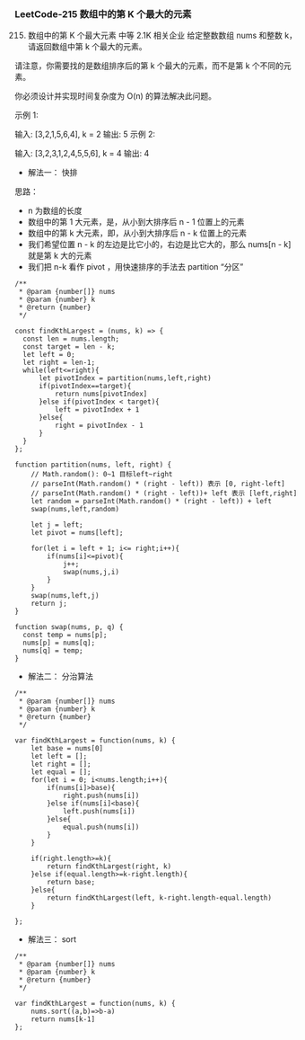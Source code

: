 ### LeetCode-215 数组中的第 K 个最大的元素

215. 数组中的第 K 个最大元素
     中等
     2.1K
     相关企业
     给定整数数组 nums 和整数 k，请返回数组中第 k 个最大的元素。

请注意，你需要找的是数组排序后的第 k 个最大的元素，而不是第 k 个不同的元素。

你必须设计并实现时间复杂度为 O(n) 的算法解决此问题。

示例 1:

输入: [3,2,1,5,6,4], k = 2
输出: 5
示例 2:

输入: [3,2,3,1,2,4,5,5,6], k = 4
输出: 4

- 解法一： 快排

思路：

- n 为数组的长度
- 数组中的第 1 大元素，是，从小到大排序后 n - 1 位置上的元素
- 数组中的第 k 大元素，即，从小到大排序后 n - k 位置上的元素
- 我们希望位置 n - k 的左边是比它小的，右边是比它大的，那么 nums[n - k] 就是第 k 大的元素
- 我们把 n-k 看作 pivot ，用快速排序的手法去 partition “分区”

```
/**
 * @param {number[]} nums
 * @param {number} k
 * @return {number}
 */

const findKthLargest = (nums, k) => {
  const len = nums.length;
  const target = len - k;
  let left = 0;
  let right = len-1;
  while(left<=right){
      let pivotIndex = partition(nums,left,right)
      if(pivotIndex==target){
          return nums[pivotIndex]
      }else if(pivotIndex < target){
          left = pivotIndex + 1
      }else{
          right = pivotIndex - 1
      }
  }
};

function partition(nums, left, right) {
    // Math.random(): 0~1 目标left~right
    // parseInt(Math.random() * (right - left)) 表示 [0, right-left]
    // parseInt(Math.random() * (right - left))+ left 表示 [left,right]
    let random = parseInt(Math.random() * (right - left)) + left
    swap(nums,left,random)

    let j = left;
    let pivot = nums[left];

    for(let i = left + 1; i<= right;i++){
        if(nums[i]<=pivot){
            j++;
            swap(nums,j,i)
        }
    }
    swap(nums,left,j)
    return j;
}

function swap(nums, p, q) {
  const temp = nums[p];
  nums[p] = nums[q];
  nums[q] = temp;
}
```

- 解法二： 分治算法

```
/**
 * @param {number[]} nums
 * @param {number} k
 * @return {number}
 */

var findKthLargest = function(nums, k) {
    let base = nums[0]
    let left = [];
    let right = [];
    let equal = [];
    for(let i = 0; i<nums.length;i++){
        if(nums[i]>base){
            right.push(nums[i])
        }else if(nums[i]<base){
            left.push(nums[i])
        }else{
            equal.push(nums[i])
        }
    }

    if(right.length>=k){
        return findKthLargest(right, k)
    }else if(equal.length>=k-right.length){
        return base;
    }else{
        return findKthLargest(left, k-right.length-equal.length)
    }

};
```

- 解法三： sort

```
/**
 * @param {number[]} nums
 * @param {number} k
 * @return {number}
 */

var findKthLargest = function(nums, k) {
    nums.sort((a,b)=>b-a)
    return nums[k-1]
};
```
